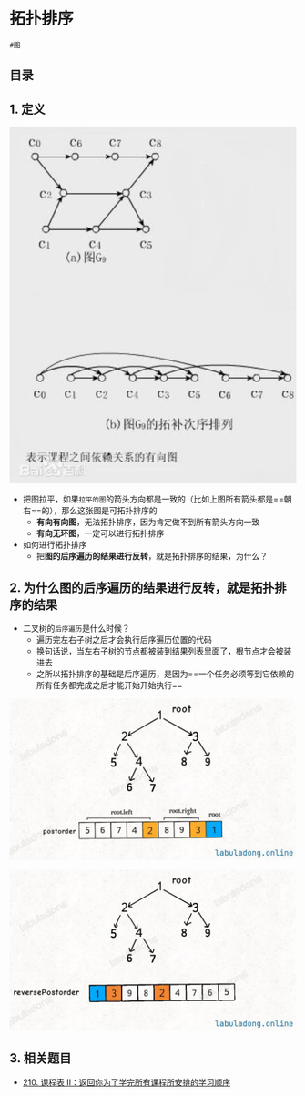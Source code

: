 
# 拓扑排序

`#图` 


## 目录
<!-- toc -->
 ## 1. 定义 

![图片&文件](./files/20250117-1.png)

- 把图拉平，如果`拉平的图`的箭头方向都是一致的（比如上图所有箭头都是==朝右==的），那么这张图是可拓扑排序的
	- **有向有向图**，无法拓扑排序，因为肯定做不到所有箭头方向一致
	- **有向无环图**，一定可以进行拓扑排序
- 如何进行拓扑排序
	- 把**图的后序遍历的结果进行反转**，就是拓扑排序的结果，为什么？

## 2. 为什么图的后序遍历的结果进行反转，就是拓扑排序的结果

- 二叉树的`后序遍历`是什么时候？
	- 遍历完左右子树之后才会执行后序遍历位置的代码
	- 换句话说，当左右子树的节点都被装到结果列表里面了，根节点才会被装进去
	- 之所以拓扑排序的基础是后序遍历，是因为==一个任务必须等到它依赖的所有任务都完成之后才能开始开始执行==


![图片&文件](./files/20250117-2.png)

![图片&文件](./files/20250117-3.png)

## 3. 相关题目

- [210. 课程表 II：返回你为了学完所有课程所安排的学习顺序](/post/E5emFUZe.html)
